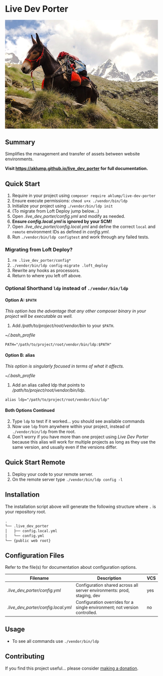 <!--
id: readme
title: Start Here
-->

# Live Dev Porter

![live_dev_porter](docs/images/live-dev-porter.jpg)

## Summary

Simplifies the management and transfer of assets between website environments.

**Visit <https://aklump.github.io/live_dev_porter> for full documentation.**

## Quick Start

1. Require in your project using `composer require aklump/live-dev-porter`
2. Ensure execute permissions: `chmod u+x ./vendor/bin/ldp`
3. Initialize your project using `./vendor/bin/ldp init`
4. (To migrate from Loft Deploy jump below...)
5. Open _.live_dev_porter/config.yml_ and modify as needed.
6. **Ensure _config.local.yml_ is ignored by your SCM!**
7. Open _.live_dev_porter/config.local.yml_ and define the correct `local` and `remote` environment IDs as defined in _config.yml_.
8. Run `./vendor/bin/ldp configtest` and work through any failed tests.

### Migrating from Loft Deploy?

1. `rm .live_dev_porter/config*`
2. `./vendor/bin/ldp config-migrate .loft_deploy`
3. Rewrite any hooks as processors.
4. Return to where you left off above.

### Optional Shorthand `ldp` instead of `./vendor/bin/ldp`

#### Option A: `$PATH`

_This option has the advantage that any other composer binary in your project will be executable as well._

1. Add _/path/to/project/root/vendor/bin_ to your `$PATH`.

_~/.bash_profile_

```shell
PATH="/path/to/project/root/vendor/bin/ldp:$PATH"
```

#### Option B: alias

_This option is singularly focused in terms of what it affects._

_~/.bash_profile_

1. Add an alias called ldp that points to _/path/to/project/root/vendor/bin/ldp_.

```shell
alias ldp="/path/to/project/root/vendor/bin/ldp"
```

#### Both Options Continued

2. Type `ldp` to test if it worked... you should see available commands
3. Now use `ldp` from anywhere within your project, instead of `./vendor/bin/ldp` from the root.
4. Don't worry if you have more than one project using _Live Dev Porter_ because this alias will work for multiple projects as long as they use the same version, and usually even if the versions differ.

## Quick Start Remote

1. Deploy your code to your remote server.
2. On the remote server type `./vendor/bin/ldp config -l`

## Installation

The installation script above will generate the following structure where `.` is your repository root.

    .
    └── .live_dev_porter
    │   ├── config.local.yml
    │   └── config.yml
    └── {public web root}

## Configuration Files

Refer to the file(s) for documentation about configuration options.

| Filename | Description | VCS |
|----------|----------|---|
| _.live_dev_porter/config.yml_ | Configuration shared across all server environments: prod, staging, dev  | yes |
| _.live_dev_porter/config.local.yml_ | Configuration overrides for a single environment; not version controlled. | no |

## Usage

* To see all commands use `./vendor/bin/ldp`

## Contributing

If you find this project useful... please consider [making a donation](https://www.paypal.com/cgi-bin/webscr?cmd=_s-xclick&hosted_button_id=4E5KZHDQCEUV8&item_name=Gratitude%20for%20aklump%2Flive_dev_porter).
